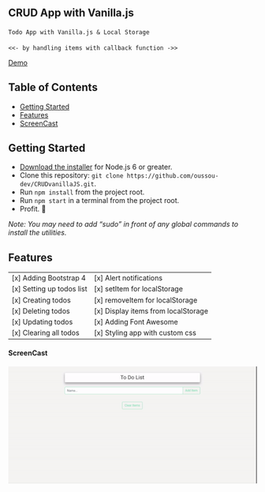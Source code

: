 ## CRUD App with Vanilla.js

```
Todo App with Vanilla.js & Local Storage

<<- by handling items with callback function ->>
```

[Demo](https://v39o2zokq3.codesandbox.io/)

## Table of Contents

- [Getting Started](#getting-started)
- [Features](#features)
- [ScreenCast](#screencast)

## Getting Started

- [Download the installer](https://nodejs.org/) for Node.js 6 or greater.
- Clone this repository: `git clone https://github.com/oussou-dev/CRUDvanillaJS.git`.
- Run `npm install` from the project root.
- Run `npm start` in a terminal from the project root.
- Profit. :tada:

_Note: You may need to add “sudo” in front of any global commands to install the utilities._

## Features

|                           |                                     |
| ------------------------- | ----------------------------------- |
| [x] Adding Bootstrap 4    | [x] Alert notifications             |
| [x] Setting up todos list | [x] setItem for localStorage        |
| [x] Creating todos        | [x] removeItem for localStorage     |
| [x] Deleting todos        | [x] Display items from localStorage |
| [x] Updating todos        | [x] Adding Font Awesome             |
| [x] Clearing all todos    | [x] Styling app with custom css     |

#### ScreenCast

![index_page](https://github.com/oussou-dev/CRUDvanillaJS/blob/master/img/screencast.gif)
